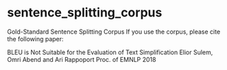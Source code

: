 # sentence_splitting_corpus
Gold-Standard Sentence Splitting Corpus
If you use the corpus, please cite the following paper:

  BLEU is Not Suitable for the Evaluation of Text Simplification
  Elior Sulem, Omri Abend and Ari Rappoport
  Proc. of EMNLP 2018
